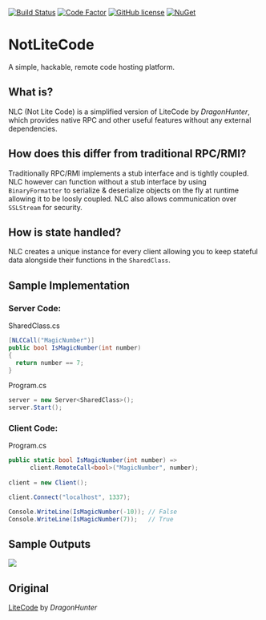 [![Build Status](https://ci.appveyor.com/api/projects/status/github/ImVexed/notlitecode?branch=master)](https://ci.appveyor.com/project/ImVexed/notlitecode?branch=master)
[![Code Factor](https://www.codefactor.io/repository/github/imvexed/notlitecode/badge)](https://www.codefactor.io/repository/github/imvexed/notlitecode)
[![GitHub license](https://img.shields.io/github/license/ImVexed/NotLiteCode.svg)](https://github.com/ImVexed/NotLiteCode/blob/master/LICENSE)
[![NuGet](https://img.shields.io/nuget/v/Nuget.Core.svg)](https://www.nuget.org/packages/NotLiteCode)

# NotLiteCode
A simple, hackable, remote code hosting platform.

## What is?
NLC (Not Lite Code) is a simplified version of LiteCode by *DragonHunter*, which provides native RPC and other useful features without any external dependencies. 

## How does this differ from traditional RPC/RMI?
Traditionally RPC/RMI implements a stub interface and is tightly coupled. NLC however can function without a stub interface by using `BinaryFormatter` to serialize & deserialize objects on the fly at runtime allowing it to be loosly coupled. NLC also allows communication over `SSLStream` for security.

## How is state handled?
NLC creates a unique instance for every client allowing you to keep stateful data alongside their functions in the `SharedClass`.

## Sample Implementation
### Server Code:
SharedClass.cs
```C#
[NLCCall("MagicNumber")]
public bool IsMagicNumber(int number)
{
  return number == 7;
}
```
Program.cs
```C#
server = new Server<SharedClass>();
server.Start();
```
### Client Code:
Program.cs
```C#
public static bool IsMagicNumber(int number) =>
      client.RemoteCall<bool>("MagicNumber", number);
      
client = new Client();

client.Connect("localhost", 1337);

Console.WriteLine(IsMagicNumber(-10)); // False
Console.WriteLine(IsMagicNumber(7));   // True
```
## Sample Outputs
<img src="http://image.prntscr.com/image/3dabba40de9643e18c2362a1e0e6f9d3.png" align="center" />
 
## Original
[LiteCode](https://gitlab.com/Dergan/LiteCode) by *DragonHunter* 
